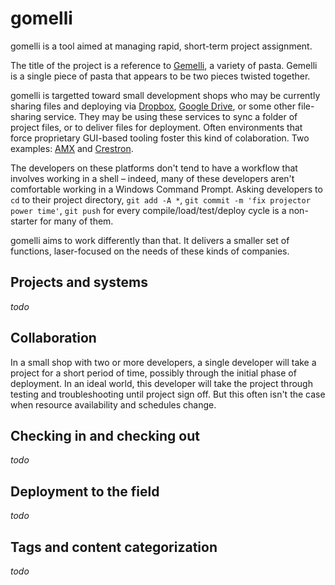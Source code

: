 # gomelli
gomelli is a tool aimed at managing rapid, short-term project assignment.

The title of the project is a reference to [Gemelli][], a variety of pasta. Gemelli is a single piece of pasta that appears to be two pieces twisted together.

gomelli is targetted toward small development shops who may be currently sharing files and deploying via [Dropbox][], [Google Drive][], or some other file-sharing service. They may be using these services to sync a folder of project files, or to deliver files for deployment. Often environments that force proprietary GUI-based tooling foster this kind of colaboration. Two examples: [AMX][] and [Crestron][].

The developers on these platforms don't tend to have a workflow that involves working in a shell – indeed, many of these developers aren't comfortable working in a Windows Command Prompt. Asking developers to `cd` to their project directory, `git add -A *`, `git commit -m 'fix projector power time'`, `git push` for every compile/load/test/deploy cycle is a non-starter for many of them.

gomelli aims to work differently than that. It delivers a smaller set of functions, laser-focused on the needs of these kinds of companies.

 [Gemelli]: https://en.wikipedia.org/wiki/Gemelli_(pasta)
 [Dropbox]: https://www.dropbox.com
 [Google Drive]: https://drive.google.com
 [AMX]: http://www.amx.com/trade.asp
 [Crestron]: http://www.crestron.com

## Projects and systems
*todo*

## Collaboration
In a small shop with two or more developers, a single developer will take a project for a short period of time, possibly through the initial phase of deployment. In an ideal world, this developer will take the project through testing and troubleshooting until project sign off. But this often isn't the case when resource availability and schedules change.

## Checking in and checking out
*todo*

## Deployment to the field
*todo*

## Tags and content categorization
*todo*
